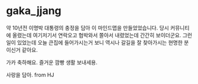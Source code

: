 # gaka_jjang

약 10년전 이명박 대통령의 충정을 담아 이 마인드맵을 만들었었습니다.
당시 커뮤니티에 올렸는데 여기저기서 연락오고 협박와서 쫄아서 내렸었는데 간간히 보이더군요.
그런 일이 있었는데 오늘 큰집에 들어가시는거 보니 역시나 갈길을 잘 찾아가시는 현명한 분이신거 같아요.

가카 축하해요. 즐거운 깜빵 생활 보내세용.

사랑을 담아.
from HJ
